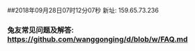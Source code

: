 ##2018年09月28日07时12分07秒 新址: 159.65.73.236
### 兔友常见问题及解答: https://github.com/wanggonging/d/blob/w/FAQ.md
